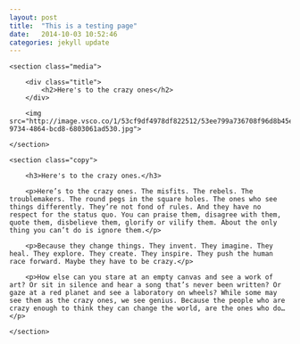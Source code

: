 ```yaml
---
layout: post
title:  "This is a testing page"
date:   2014-10-03 10:52:46
categories: jekyll update
---
```


<article>

	<section class="media">

		<div class="title">
			<h2>Here's to the crazy ones</h2>
		</div>

		<img src="http://image.vsco.co/1/53cf9df4978df822512/53ee799a736708f96d8b45e1/1600x1200/8162a5e4-9734-4864-bcd8-6803061ad530.jpg">

	</section>

	<section class="copy">

		<h3>Here's to the crazy ones.</h3>

		<p>Here’s to the crazy ones. The misfits. The rebels. The troublemakers. The round pegs in the square holes. The ones who see things differently. They’re not fond of rules. And they have no respect for the status quo. You can praise them, disagree with them, quote them, disbelieve them, glorify or vilify them. About the only thing you can’t do is ignore them.</p>

		<p>Because they change things. They invent. They imagine. They heal. They explore. They create. They inspire. They push the human race forward. Maybe they have to be crazy.</p>

		<p>How else can you stare at an empty canvas and see a work of art? Or sit in silence and hear a song that’s never been written? Or gaze at a red planet and see a laboratory on wheels? While some may see them as the crazy ones, we see genius. Because the people who are crazy enough to think they can change the world, are the ones who do…</p>

	</section>

</article>